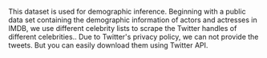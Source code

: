 This dataset is used for demographic inference. Beginning with a public data set containing the demographic information of actors and actresses in IMDB, we use different celebrity lists to scrape the Twitter handles of different celebrities.. Due to Twitter's privacy policy, we can not provide the tweets. But you can easily download them using Twitter API.
